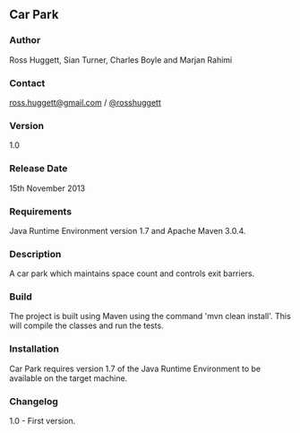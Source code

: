 ## Car Park
### Author
Ross Huggett, Sian Turner, Charles Boyle and Marjan Rahimi<br>
### Contact
ross.huggett@gmail.com / [@rosshuggett](http://twitter.com/rosshuggett "@rosshuggett")</a><br>
### Version
1.0
### Release Date
15th November 2013<br>
### Requirements
Java Runtime Environment version 1.7 and Apache Maven 3.0.4.<br>
### Description
A car park which maintains space count and controls exit barriers.<br>
### Build
The project is built using Maven using the command 'mvn clean install'. This will compile the classes and run the
tests.<br>
### Installation
Car Park requires version 1.7 of the Java Runtime Environment to be available on the target machine.<br>
### Changelog
1.0 - First version.<br>